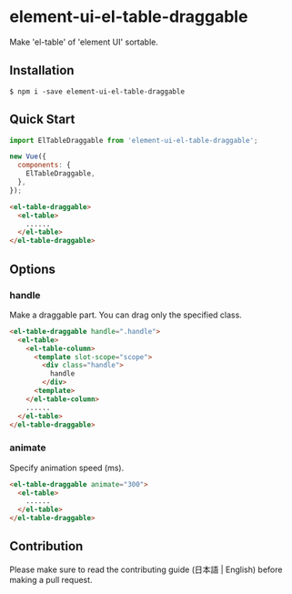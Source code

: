 # element-ui-el-table-draggable

Make 'el-table' of 'element UI' sortable.

## Installation

```
$ npm i -save element-ui-el-table-draggable
```

## Quick Start

```js
import ElTableDraggable from 'element-ui-el-table-draggable';

new Vue({
  components: {
    ElTableDraggable,
  },
});
```

```html
<el-table-draggable>
  <el-table>
    ......
  </el-table>
</el-table-draggable>
```

## Options

### handle

Make a draggable part.
You can drag only the specified class.

```html
<el-table-draggable handle=".handle">
  <el-table>
    <el-table-column>
      <template slot-scope="scope">
        <div class="handle">
          handle
        </div>
      <template>
    </el-table-column>
    ......
  </el-table>
</el-table-draggable>
```

### animate

Specify animation speed (ms).

```html
<el-table-draggable animate="300">
  <el-table>
    ......
  </el-table>
</el-table-draggable>
```

## Contribution

Please make sure to read the contributing guide (日本語 | English) before making a pull request.